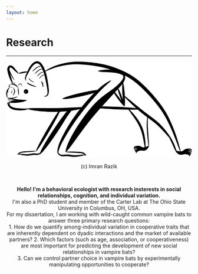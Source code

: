 ```yaml
---
layout: home
---
```

# Research
--- 
![Vampire bat digital drawing - Copyright (c) 2020 Imran Razik](/assets/vampterrestrial.png) <br/>
<p align="center"> 
 (c) Imran Razik
</p> 

<br/>

<p align="center">
  <b/> Hello! I'm a behavioral ecologist with research insterests in social relationships, cognition, and individual variation. </b> </br>
  I'm also a PhD student and member of the Carter Lab at The Ohio State University in Columbus, OH, USA. <br/>
  For my dissertation, I am working with wild-caught common vampire bats to answer three primary research questions: <br/>
  1. How do we quantify among-individual variation in cooperative traits that are inherently dependent on dyadic interactions and the market of available partners?
  2. Which factors (such as age, association, or cooperativeness) are most important for predicting the development of new social relationships in vampire bats? <br/>
  3. Can we control partner choice in vampire bats by experimentally manipulating opportunities to cooperate?
    </p>
